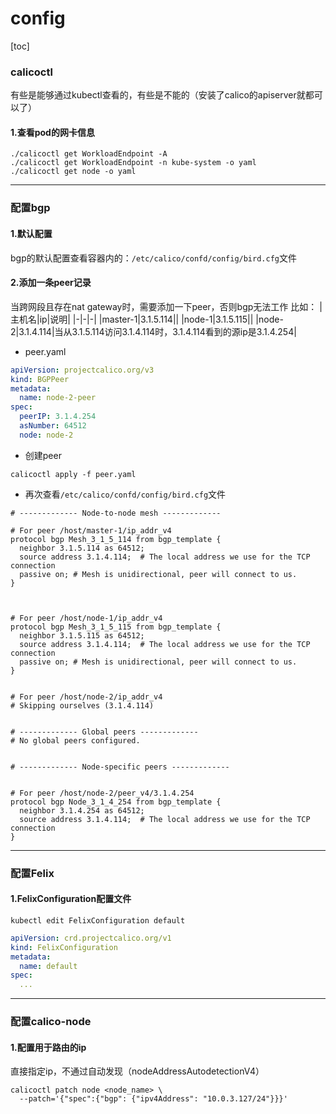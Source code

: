 # config

[toc]

### calicoctl

有些是能够通过kubectl查看的，有些是不能的（安装了calico的apiserver就都可以了）
#### 1.查看pod的网卡信息
```shell
./calicoctl get WorkloadEndpoint -A
./calicoctl get WorkloadEndpoint -n kube-system -o yaml
./calicoctl get node -o yaml
```

***

### 配置bgp

#### 1.默认配置

bgp的默认配置查看容器内的：`/etc/calico/confd/config/bird.cfg`文件

#### 2.添加一条peer记录
当跨网段且存在nat gateway时，需要添加一下peer，否则bgp无法工作
比如：
|主机名|ip|说明|
|-|-|-|
|master-1|3.1.5.114||
|node-1|3.1.5.115||
|node-2|3.1.4.114|当从3.1.5.114访问3.1.4.114时，3.1.4.114看到的源ip是3.1.4.254|

* peer.yaml
```yaml
apiVersion: projectcalico.org/v3
kind: BGPPeer
metadata:
  name: node-2-peer
spec:
  peerIP: 3.1.4.254
  asNumber: 64512
  node: node-2
```

* 创建peer
```shell
calicoctl apply -f peer.yaml
```

* 再次查看`/etc/calico/confd/config/bird.cfg`文件
```shell
# ------------- Node-to-node mesh -------------

# For peer /host/master-1/ip_addr_v4
protocol bgp Mesh_3_1_5_114 from bgp_template {
  neighbor 3.1.5.114 as 64512;
  source address 3.1.4.114;  # The local address we use for the TCP connection
  passive on; # Mesh is unidirectional, peer will connect to us.
}



# For peer /host/node-1/ip_addr_v4
protocol bgp Mesh_3_1_5_115 from bgp_template {
  neighbor 3.1.5.115 as 64512;
  source address 3.1.4.114;  # The local address we use for the TCP connection
  passive on; # Mesh is unidirectional, peer will connect to us.
}


# For peer /host/node-2/ip_addr_v4
# Skipping ourselves (3.1.4.114)


# ------------- Global peers -------------
# No global peers configured.


# ------------- Node-specific peers -------------


# For peer /host/node-2/peer_v4/3.1.4.254
protocol bgp Node_3_1_4_254 from bgp_template {
  neighbor 3.1.4.254 as 64512;
  source address 3.1.4.114;  # The local address we use for the TCP connection
}

```

***

### 配置Felix

#### 1.FelixConfiguration配置文件

```shell
kubectl edit FelixConfiguration default
```
```yaml
apiVersion: crd.projectcalico.org/v1
kind: FelixConfiguration
metadata:
  name: default
spec:
  ...
```

***

### 配置calico-node

#### 1.配置用于路由的ip
直接指定ip，不通过自动发现（nodeAddressAutodetectionV4）

```shell
calicoctl patch node <node_name> \
  --patch='{"spec":{"bgp": {"ipv4Address": "10.0.3.127/24"}}}'
```
